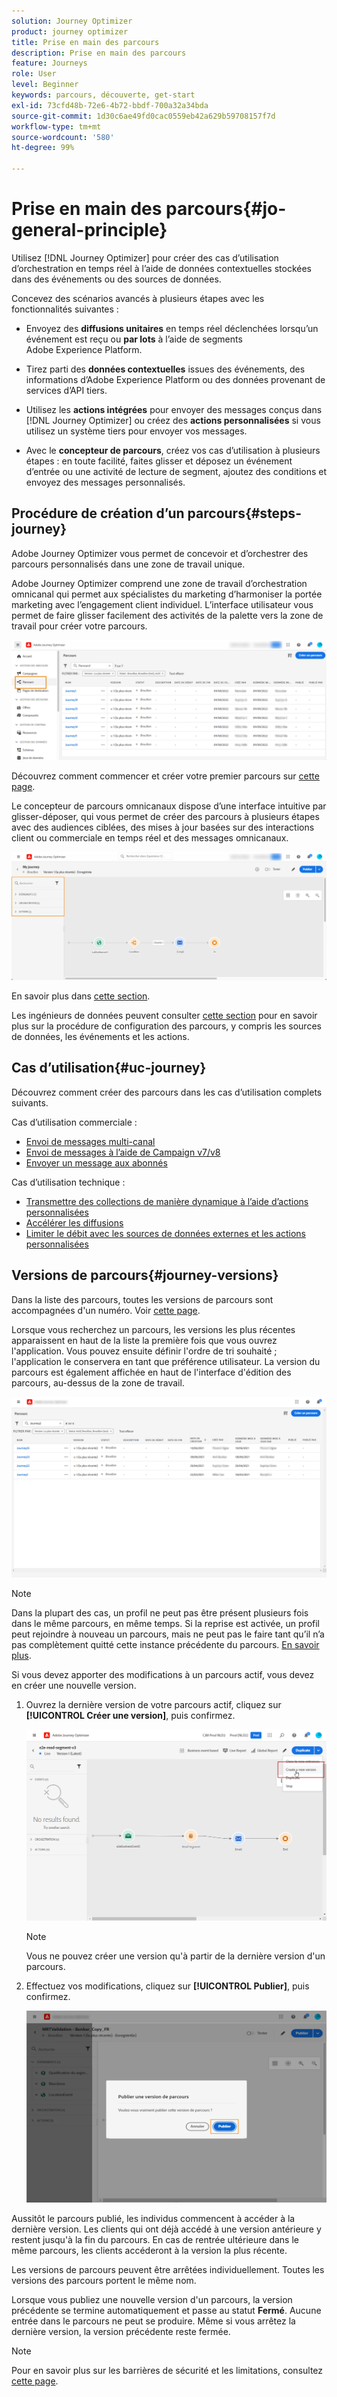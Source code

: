 ```yaml
---
solution: Journey Optimizer
product: journey optimizer
title: Prise en main des parcours
description: Prise en main des parcours
feature: Journeys
role: User
level: Beginner
keywords: parcours, découverte, get-start
exl-id: 73cfd48b-72e6-4b72-bbdf-700a32a34bda
source-git-commit: 1d30c6ae49fd0cac0559eb42a629b59708157f7d
workflow-type: tm+mt
source-wordcount: '580'
ht-degree: 99%

---
```



# Prise en main des parcours{#jo-general-principle}

Utilisez [!DNL Journey Optimizer] pour créer des cas d’utilisation d’orchestration en temps réel à l’aide de données contextuelles stockées dans des événements ou des sources de données.

Concevez des scénarios avancés à plusieurs étapes avec les fonctionnalités suivantes :

* Envoyez des **diffusions unitaires** en temps réel déclenchées lorsqu’un événement est reçu ou **par lots** à l’aide de segments Adobe Experience Platform.

* Tirez parti des **données contextuelles** issues des événements, des informations d’Adobe Experience Platform ou des données provenant de services d’API tiers.

* Utilisez les **actions intégrées** pour envoyer des messages conçus dans [!DNL Journey Optimizer] ou créez des **actions personnalisées** si vous utilisez un système tiers pour envoyer vos messages.

* Avec le **concepteur de parcours**, créez vos cas d’utilisation à plusieurs étapes : en toute facilité, faites glisser et déposez un événement d’entrée ou une activité de lecture de segment, ajoutez des conditions et envoyez des messages personnalisés.

## Procédure de création d’un parcours{#steps-journey}

Adobe Journey Optimizer vous permet de concevoir et d’orchestrer des parcours personnalisés dans une zone de travail unique.

Adobe Journey Optimizer comprend une zone de travail d’orchestration omnicanal qui permet aux spécialistes du marketing d’harmoniser la portée marketing avec l’engagement client individuel. L’interface utilisateur vous permet de faire glisser facilement des activités de la palette vers la zone de travail pour créer votre parcours.

![](assets/interface-journeys.png)

Découvrez comment commencer et créer votre premier parcours sur [cette page](journey-gs.md).

Le concepteur de parcours omnicanaux dispose d’une interface intuitive par glisser-déposer, qui vous permet de créer des parcours à plusieurs étapes avec des audiences ciblées, des mises à jour basées sur des interactions client ou commerciale en temps réel et des messages omnicanaux.

![](assets/journey38.png)

En savoir plus dans [cette section](using-the-journey-designer.md).

Les ingénieurs de données peuvent consulter [cette section](../configuration/about-data-sources-events-actions.md) pour en savoir plus sur la procédure de configuration des parcours, y compris les sources de données, les événements et les actions.


## Cas d’utilisation{#uc-journey}

Découvrez comment créer des parcours dans les cas d’utilisation complets suivants.

Cas d’utilisation commerciale :

* [Envoi de messages multi-canal](journeys-uc.md)
* [Envoi de messages à l’aide de Campaign v7/v8](ajo-ac.md)
* [Envoyer un message aux abonnés](message-to-subscribers-uc.md)

Cas d’utilisation technique :

* [Transmettre des collections de manière dynamique à l’aide d’actions personnalisées](collections.md)
* [Accélérer les diffusions](ramp-up-deliveries-uc.md)
* [Limiter le débit avec les sources de données externes et les actions personnalisées](limit-throughput.md)

## Versions de parcours{#journey-versions}

Dans la liste des parcours, toutes les versions de parcours sont accompagnées d&#39;un numéro. Voir [cette page](../building-journeys/using-the-journey-designer.md).

Lorsque vous recherchez un parcours, les versions les plus récentes apparaissent en haut de la liste la première fois que vous ouvrez l&#39;application. Vous pouvez ensuite définir l&#39;ordre de tri souhaité ; l&#39;application le conservera en tant que préférence utilisateur. La version du parcours est également affichée en haut de l&#39;interface d&#39;édition des parcours, au-dessus de la zone de travail.

![](assets/journeyversions1.png)

>[!NOTE]
>
>Dans la plupart des cas, un profil ne peut pas être présent plusieurs fois dans le même parcours, en même temps. Si la reprise est activée, un profil peut rejoindre à nouveau un parcours, mais ne peut pas le faire tant qu’il n’a pas complètement quitté cette instance précédente du parcours. [En savoir plus](end-journey.md).

Si vous devez apporter des modifications à un parcours actif, vous devez en créer une nouvelle version.

1. Ouvrez la dernière version de votre parcours actif, cliquez sur **[!UICONTROL Créer une version]**, puis confirmez.

   ![](assets/journeyversions2.png)

   >[!NOTE]
   >
   >Vous ne pouvez créer une version qu&#39;à partir de la dernière version d&#39;un parcours.

1. Effectuez vos modifications, cliquez sur **[!UICONTROL Publier]**, puis confirmez.

   ![](assets/journeyversions3.png)

Aussitôt le parcours publié, les individus commencent à accéder à la dernière version. Les clients qui ont déjà accédé à une version antérieure y restent jusqu&#39;à la fin du parcours. En cas de rentrée ultérieure dans le même parcours, les clients accéderont à la version la plus récente.

Les versions de parcours peuvent être arrêtées individuellement. Toutes les versions des parcours portent le même nom.

Lorsque vous publiez une nouvelle version d&#39;un parcours, la version précédente se termine automatiquement et passe au statut **Fermé**. Aucune entrée dans le parcours ne peut se produire. Même si vous arrêtez la dernière version, la version précédente reste fermée.

>[!NOTE]
>
>Pour en savoir plus sur les barrières de sécurité et les limitations, consultez [cette page](../start/guardrails.md#journey-versions-limitations).
